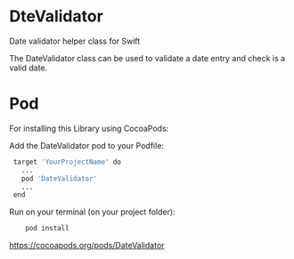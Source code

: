 # DteValidator
Date validator helper class for Swift

The DateValidator class can be used to validate a date entry and check is a valid date.


# Pod
For installing this Library using CocoaPods:

Add the DateValidator pod to your Podfile:
 ```bash
  target 'YourProjectName' do
    ...
    pod 'DateValidator'
    ...
  end
```
Run on your terminal (on your project folder):
```bash
    pod install
```

https://cocoapods.org/pods/DateValidator
